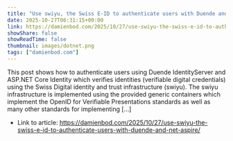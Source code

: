 ```yaml
---
title: "Use swiyu, the Swiss E-ID to authenticate users with Duende and .NET Aspire"
date: 2025-10-27T06:31:15+00:00
link: https://damienbod.com/2025/10/27/use-swiyu-the-swiss-e-id-to-authenticate-users-with-duende-and-net-aspire/
showShare: false
showReadTime: false
thumbnail: images/dotnet.png
tags: ["damienbod.com"]
---
```

This post shows how to authenticate users using Duende IdentityServer and ASP.NET Core Identity which verifies identities (verifiable digital credentials) using the Swiss Digital identity and trust infrastructure (swiyu). The swiyu infrastructure is implemented using the provided generic containers which implement the OpenID for Verifiable Presentations standards as well as many other standards for implementing […]

- Link to article: https://damienbod.com/2025/10/27/use-swiyu-the-swiss-e-id-to-authenticate-users-with-duende-and-net-aspire/